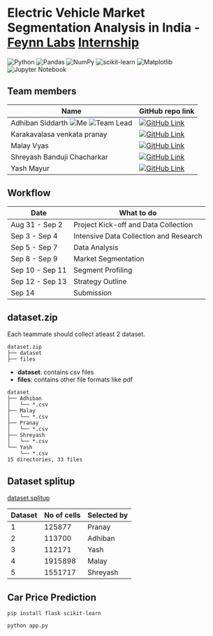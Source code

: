 # Electric Vehicle Market Segmentation Analysis in India - [Feynn Labs](https://www.linkedin.com/company/feynn-labs/?originalSubdomain=in) [Internship](https://feynnlabs.com/internships/)

![Python](https://img.shields.io/badge/python-3670A0?style=for-the-badge&logo=python&logoColor=ffdd54)
![Pandas](https://img.shields.io/badge/pandas-%23150458.svg?style=for-the-badge&logo=pandas&logoColor=white)
![NumPy](https://img.shields.io/badge/numpy-%23013243.svg?style=for-the-badge&logo=numpy&logoColor=white)
![scikit-learn](https://img.shields.io/badge/scikit--learn-%23F7931E.svg?style=for-the-badge&logo=scikit-learn&logoColor=white)
![Matplotlib](https://img.shields.io/badge/Matplotlib-%23ffffff.svg?style=for-the-badge&logo=Matplotlib&logoColor=black)
![Jupyter Notebook](https://img.shields.io/badge/jupyter-%23FA0F00.svg?style=for-the-badge&logo=jupyter&logoColor=white)

## Team members
|Name|GitHub repo link|
|--|--|
|Adhiban Siddarth ![Me](https://img.shields.io/badge/Me-green) ![Team Lead](https://img.shields.io/badge/Team_Lead-red) | [![GitHub Link](https://img.shields.io/badge/GitHub-Link-blue?logo=github&logoColor=white)](https://github.com/Adhiban1/EV-Market-Segmentation) |
|Karakavalasa venkata pranay | [![GitHub Link](https://img.shields.io/badge/GitHub-Link-blue?logo=github&logoColor=white)]() |
|Malay Vyas | [![GitHub Link](https://img.shields.io/badge/GitHub-Link-blue?logo=github&logoColor=white)]() |
|Shreyash Banduji Chacharkar | [![GitHub Link](https://img.shields.io/badge/GitHub-Link-blue?logo=github&logoColor=white)]() |
|Yash Mayur | [![GitHub Link](https://img.shields.io/badge/GitHub-Link-blue?logo=github&logoColor=white)]() |

## Workflow

|Date|What to do|
|--|--|
|Aug 31 - Sep 2|Project Kick-off and Data Collection|
|Sep 3 - Sep 4|Intensive Data Collection and Research|
|Sep 5 - Sep 7|Data Analysis|
|Sep 8 - Sep 9|Market Segmentation|
|Sep 10 - Sep 11|Segment Profiling|
|Sep 12 - Sep 13|Strategy Outline|
|Sep 14|Submission|

## dataset.zip

Each teammate should collect atleast 2 dataset.

```
dataset.zip
├── dataset
├── files
```

- **dataset**: contains csv files
- **files**: contains other file formats like pdf

```
dataset
├── Adhiban
│   └── *.csv
├── Malay
│   └── *.csv
├── Pranay
│   └── *.csv
├── Shreyash
│   └── *.csv
└── Yash
    └── *.csv
15 directories, 33 files
```

## Dataset splitup

[dataset splitup](dataset%20splitup)

|Dataset|No of cells|Selected by|
|--|--|--|
|1|125877|Pranay|
|2|113700|Adhiban|
|3|112171|Yash|
|4|1915898|Malay|
|5|1551717|Shreyash|

## Car Price Prediction

```
pip install flask scikit-learn
```

```
python app.py
```
